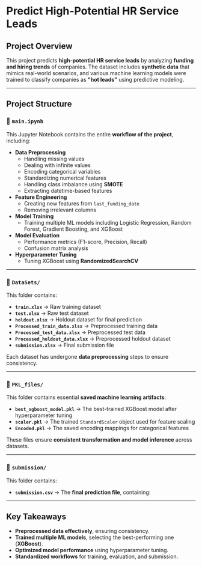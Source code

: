 # **Predict High-Potential HR Service Leads**

## **Project Overview**
This project predicts **high-potential HR service leads** by analyzing **funding and hiring trends** of companies. The dataset includes **synthetic data** that mimics real-world scenarios, and various machine learning models were trained to classify companies as **"hot leads"** using predictive modeling.

---

## **Project Structure**

### 📂 `main.ipynb`
This Jupyter Notebook contains the entire **workflow of the project**, including:
- **Data Preprocessing**
  - Handling missing values  
  - Dealing with infinite values  
  - Encoding categorical variables  
  - Standardizing numerical features  
  - Handling class imbalance using **SMOTE**  
  - Extracting datetime-based features  
- **Feature Engineering**
  - Creating new features from `last_funding_date`
  - Removing irrelevant columns
- **Model Training**
  - Training multiple ML models including Logistic Regression, Random Forest, Gradient Boosting, and XGBoost
- **Model Evaluation**
  - Performance metrics (F1-score, Precision, Recall)
  - Confusion matrix analysis
- **Hyperparameter Tuning**
  - Tuning XGBoost using **RandomizedSearchCV**  

---

### 📂 `DataSets/`
This folder contains:
- **`train.xlsx`** → Raw training dataset  
- **`test.xlsx`** → Raw test dataset  
- **`holdout.xlsx`** → Holdout dataset for final prediction  
- **`Processed_train_data.xlsx`** → Preprocessed training data  
- **`Processed_test_data.xlsx`** → Preprocessed test data  
- **`Processed_holdout_data.xlsx`** → Preprocessed holdout dataset  
- **`submission.xlsx`** → Final submission file  

Each dataset has undergone **data preprocessing** steps to ensure consistency.

---

### 📂 `PKL_files/`
This folder contains essential **saved machine learning artifacts**:
- **`best_xgboost_model.pkl`** → The best-trained XGBoost model after hyperparameter tuning  
- **`scaler.pkl`** → The trained `StandardScaler` object used for feature scaling  
- **`Encoded.pkl`** → The saved encoding mappings for categorical features  

These files ensure **consistent transformation and model inference** across datasets.

---

### 📂 `submission/`
This folder contains:
- **`submission.csv`** → The **final prediction file**, containing:

---


## **Key Takeaways**
- **Preprocessed data effectively**, ensuring consistency.  
- **Trained multiple ML models**, selecting the best-performing one (**XGBoost**).  
- **Optimized model performance** using hyperparameter tuning.  
- **Standardized workflows** for training, evaluation, and submission.


